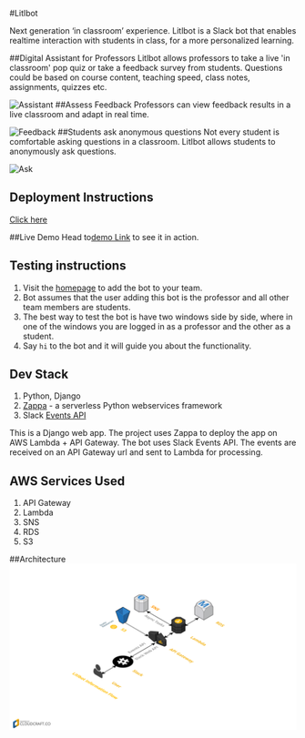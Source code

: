 #Litlbot

Next generation ‘in classroom’ experience. Litlbot is a Slack bot that enables realtime interaction with students in class, for a more personalized learning.

##Digital Assistant for Professors
Litlbot allows professors to take a live 'in classroom' pop quiz or take a feedback survey from students. Questions could be based on course content, teaching speed, class notes, assignments, quizzes etc.

![Assistant](http://www.litlbot.com/static/assets/img/litlbot/hi.png)
##Assess Feedback
Professors can view feedback results in a live classroom and adapt in real time.

![Feedback](http://www.litlbot.com/static/assets/img/litlbot/feedback.png)
##Students ask anonymous questions
Not every student is comfortable asking questions in a classroom. Litlbot allows students to anonymously ask questions.

![Ask](http://www.litlbot.com/static/assets/img/litlbot/ask.png)

## Deployment Instructions
[Click here](./Deployment.md)

##Live Demo
Head to[demo Link](https://jropljt2oa.execute-api.us-east-1.amazonaws.com/dev/) to see it in action.

## Testing instructions
1. Visit the [homepage](https://jropljt2oa.execute-api.us-east-1.amazonaws.com/dev/) to add the bot to your team.
2. Bot assumes that the user adding this bot is the professor and all other team members are students.
3. The best way to test the bot is have two windows side by side, where in one of the windows you are logged in as a professor and the other as a student.
3. Say `hi` to the bot and it will guide you about the functionality.

## Dev Stack
1. Python, Django
2. [Zappa](https://github.com/Miserlou/Zappa) - a serverless Python webservices framework
3. Slack [Events API](https://api.slack.com/events-api)

This is a Django web app. The project uses Zappa to deploy the app on AWS Lambda + API Gateway. The bot uses Slack Events API. The events are received on an API Gateway url and sent to Lambda for processing.
## AWS Services Used
1. API Gateway
2. Lambda
3. SNS
4. RDS
5. S3

##Architecture
![Architechture](./architecture.png)
